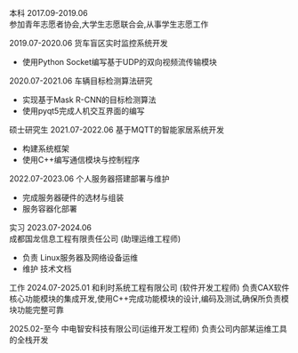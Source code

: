 本科
2017.09-2019.06     
参加青年志愿者协会,大学生志愿联合会,从事学生志愿工作

2019.07-2020.06
货车盲区实时监控系统开发
- 使用Python Socket编写基于UDP的双向视频流传输模块

2020.07-2021.06
车辆目标检测算法研究
- 实现基于Mask R-CNN的目标检测算法
- 使用pyqt5完成人机交互界面的编写

硕士研究生
2021.07-2022.06
基于MQTT的智能家居系统开发
- 构建系统框架
- 使用C++编写通信模块与控制程序

2022.07-2023.06
个人服务器搭建部署与维护
- 完成服务器硬件的选材与组装
- 服务容器化部署

实习
2023.07-2024.06  
成都国龙信息工程有限责任公司 (助理运维工程师)
- 负责 Linux服务器及网络设备运维
- 维护 技术文档

工作
2024.07-2025.01
和利时系统工程有限公司 (软件开发工程师)
负责CAX软件核心功能模块的集成开发,使用C++完成功能模块的设计,编码及测试,确保所负责模块功能完整可靠

2025.02-至今
中电智安科技有限公司(运维开发工程师)
负责公司内部某运维工具的全栈开发
